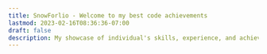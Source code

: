 ```yaml
---
title: SnowForlio - Welcome to my best code achievements
lastmod: 2023-02-16T08:36:36-07:00
draft: false
description: My showcase of individual's skills, experience, and achievements. All developers welcomed to collaborate
---
```

